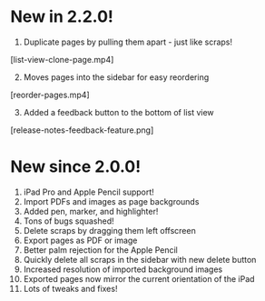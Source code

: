 # New in 2.2.0!
1. Duplicate pages by pulling them apart - just like scraps!

[list-view-clone-page.mp4]

2. Moves pages into the sidebar for easy reordering

[reorder-pages.mp4]

3. Added a feedback button to the bottom of list view

[release-notes-feedback-feature.png]

# New since 2.0.0!
1. iPad Pro and Apple Pencil support!
2. Import PDFs and images as page backgrounds
3. Added pen, marker, and highlighter!
4. Tons of bugs squashed!
5. Delete scraps by dragging them left offscreen
6. Export pages as PDF or image
7. Better palm rejection for the Apple Pencil
8. Quickly delete all scraps in the sidebar with new delete button
9. Increased resolution of imported background images
10. Exported pages now mirror the current orientation of the iPad
11. Lots of tweaks and fixes!
